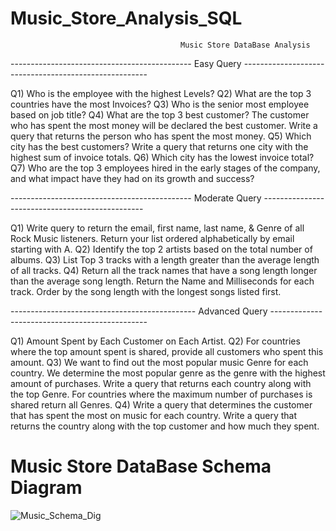 # Music_Store_Analysis_SQL

                                          Music Store DataBase Analysis

--------------------------------------------- Easy Query ------------------------------------------------------

Q1) Who is the employee with the highest Levels?
Q2) What are the top 3 countries have the most Invoices?
Q3) Who is the senior most employee based on job title?
Q4) What are the top 3 best customer? The customer who has spent the most money will be declared the best customer. Write a query that returns the person who has spent the most money.
Q5) Which city has the best customers? Write a query that returns one city with the highest sum of invoice totals.
Q6) Which city has the lowest invoice total?
Q7) Who are the top 3 employees hired in the early stages of the company, and what impact have they had on its growth and success?


--------------------------------------------- Moderate Query ------------------------------------------------

Q1) Write query to return the email, first name, last name, & Genre of all Rock Music listeners. Return your list ordered alphabetically by email starting with A.
Q2) Identify the top 2 artists based on the total number of albums.
Q3) List Top 3 tracks with a length greater than the average length of all tracks.
Q4) Return all the track names that have a song length longer than the average song length. Return the Name and Milliseconds for each track. Order by the song length with the longest songs listed first.


---------------------------------------------- Advanced Query -----------------------------------------------

Q1) Amount Spent by Each Customer on Each Artist.
Q2) For countries where the top amount spent is shared, provide all customers who spent this amount.
Q3) We want to find out the most popular music Genre for each country. We determine the most popular genre as the genre with the highest amount of purchases. Write a query that returns each country along with the top Genre. For countries where the maximum number of purchases is shared return all Genres.
Q4) Write a query that determines the customer that has spent the most on music for each country. Write a query that returns the country along with the top customer and how much they spent. 




# Music Store DataBase Schema Diagram


![Music_Schema_Dig](https://github.com/user-attachments/assets/16ee4704-cf00-46f9-b0aa-5b44c2c1ef58)

